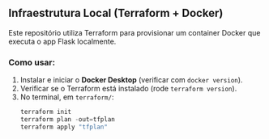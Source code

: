 ## Infraestrutura Local (Terraform + Docker)

Este repositório utiliza Terraform para provisionar um container Docker que executa o app Flask localmente.

### Como usar:

1. Instalar e iniciar o **Docker Desktop** (verificar com `docker version`).
2. Verificar se o Terraform está instalado (rode `terraform version`).
3. No terminal, em `terraform/`:
   ```powershell
   terraform init
   terraform plan -out=tfplan
   terraform apply "tfplan"
